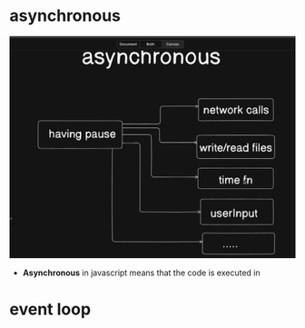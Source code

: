 # asynchronous
![alt text](image-6.png)
- **Asynchronous** in javascript means that the code is executed in




# event loop

